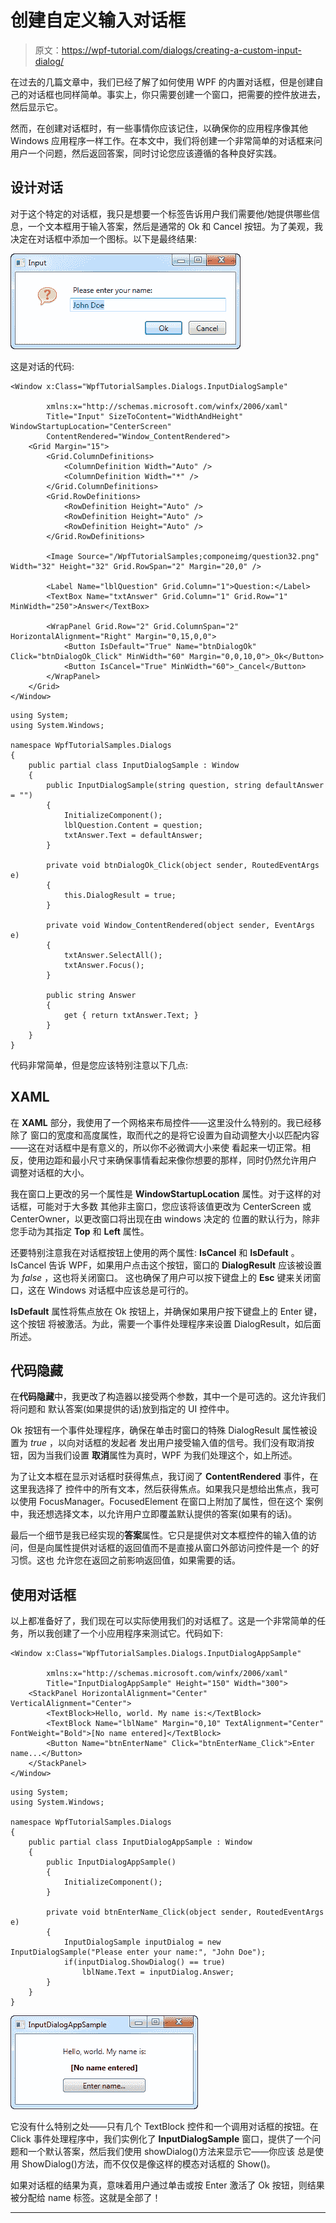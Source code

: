# 创建自定义输入对话框

> 原文：<https://wpf-tutorial.com/dialogs/creating-a-custom-input-dialog/>

在过去的几篇文章中，我们已经了解了如何使用 WPF 的内置对话框，但是创建自己的对话框也同样简单。事实上，你只需要创建一个窗口，把需要的控件放进去，然后显示它。

然而，在创建对话框时，有一些事情你应该记住，以确保你的应用程序像其他 Windows 应用程序一样工作。在本文中，我们将创建一个非常简单的对话框来问用户一个问题，然后返回答案，同时讨论您应该遵循的各种良好实践。

## 设计对话

对于这个特定的对话框，我只是想要一个标签告诉用户我们需要他/她提供哪些信息，一个文本框用于输入答案，然后是通常的 Ok 和 Cancel 按钮。为了美观，我决定在对话框中添加一个图标。以下是最终结果:

![](img/1b4fefd456e4127878eecc26a3ff2340.png "A custom input dialog")

这是对话的代码:

<input type="hidden" name="IL_IN_ARTICLE">

```
<Window x:Class="WpfTutorialSamples.Dialogs.InputDialogSample"

        xmlns:x="http://schemas.microsoft.com/winfx/2006/xaml"
        Title="Input" SizeToContent="WidthAndHeight" WindowStartupLocation="CenterScreen"
        ContentRendered="Window_ContentRendered">
    <Grid Margin="15">
        <Grid.ColumnDefinitions>
            <ColumnDefinition Width="Auto" />
            <ColumnDefinition Width="*" />
        </Grid.ColumnDefinitions>
        <Grid.RowDefinitions>
            <RowDefinition Height="Auto" />
            <RowDefinition Height="Auto" />
            <RowDefinition Height="Auto" />
        </Grid.RowDefinitions>

        <Image Source="/WpfTutorialSamples;componeimg/question32.png" Width="32" Height="32" Grid.RowSpan="2" Margin="20,0" />

        <Label Name="lblQuestion" Grid.Column="1">Question:</Label>
        <TextBox Name="txtAnswer" Grid.Column="1" Grid.Row="1" MinWidth="250">Answer</TextBox>

        <WrapPanel Grid.Row="2" Grid.ColumnSpan="2" HorizontalAlignment="Right" Margin="0,15,0,0">
            <Button IsDefault="True" Name="btnDialogOk" Click="btnDialogOk_Click" MinWidth="60" Margin="0,0,10,0">_Ok</Button>
            <Button IsCancel="True" MinWidth="60">_Cancel</Button>
        </WrapPanel>
    </Grid>
</Window>
```

```
using System;
using System.Windows;

namespace WpfTutorialSamples.Dialogs
{
	public partial class InputDialogSample : Window
	{
		public InputDialogSample(string question, string defaultAnswer = "")
		{
			InitializeComponent();
			lblQuestion.Content = question;
			txtAnswer.Text = defaultAnswer;
		}

		private void btnDialogOk_Click(object sender, RoutedEventArgs e)
		{
			this.DialogResult = true;
		}

		private void Window_ContentRendered(object sender, EventArgs e)
		{
			txtAnswer.SelectAll();
			txtAnswer.Focus();
		}

		public string Answer
		{
			get { return txtAnswer.Text; }
		}
	}
}
```

代码非常简单，但是您应该特别注意以下几点:

## XAML

在 **XAML** 部分，我使用了一个网格来布局控件——这里没什么特别的。我已经移除了 窗口的宽度和高度属性，取而代之的是将它设置为自动调整大小以匹配内容——这在对话框中是有意义的，所以你不必微调大小来使 看起来一切正常。相反，使用边距和最小尺寸来确保事情看起来像你想要的那样，同时仍然允许用户 调整对话框的大小。

我在窗口上更改的另一个属性是 **WindowStartupLocation** 属性。对于这样的对话框，可能对于大多数 其他非主窗口，您应该将该值更改为 CenterScreen 或 CenterOwner，以更改窗口将出现在由 windows 决定的 位置的默认行为，除非您手动为其指定 **Top** 和 **Left** 属性。

还要特别注意我在对话框按钮上使用的两个属性: **IsCancel** 和 **IsDefault** 。IsCancel 告诉 WPF，如果用户点击这个按钮，窗口的 **DialogResult** 应该被设置为 *false* ，这也将关闭窗口。 这也确保了用户可以按下键盘上的 **Esc** 键来关闭窗口，这在 Windows 对话框中应该总是可行的。

**IsDefault** 属性将焦点放在 Ok 按钮上，并确保如果用户按下键盘上的 Enter 键，这个按钮 将被激活。为此，需要一个事件处理程序来设置 DialogResult，如后面所述。

## 代码隐藏

在**代码隐藏**中，我更改了构造器以接受两个参数，其中一个是可选的。这允许我们将问题和 默认答案(如果提供的话)放到指定的 UI 控件中。

Ok 按钮有一个事件处理程序，确保在单击时窗口的特殊 DialogResult 属性被设置为 *true* ，以向对话框的发起者 发出用户接受输入值的信号。我们没有取消按钮，因为当我们设置 **取消**属性为真时，WPF 为我们处理这个，如上所述。

为了让文本框在显示对话框时获得焦点，我订阅了 **ContentRendered** 事件，在这里我选择了 控件中的所有文本，然后获得焦点。如果我只是想给出焦点，我可以使用 FocusManager。FocusedElement 在窗口上附加了属性，但在这个 案例中，我还想选择文本，以允许用户立即覆盖默认提供的答案(如果有的话)。

最后一个细节是我已经实现的**答案**属性。它只是提供对文本框控件的输入值的访问，但是向属性提供对话框的返回值而不是直接从窗口外部访问控件是一个 的好习惯。这也 允许您在返回之前影响返回值，如果需要的话。

## 使用对话框

以上都准备好了，我们现在可以实际使用我们的对话框了。这是一个非常简单的任务，所以我创建了一个小应用程序来测试它。代码如下:

```
<Window x:Class="WpfTutorialSamples.Dialogs.InputDialogAppSample"

        xmlns:x="http://schemas.microsoft.com/winfx/2006/xaml"
        Title="InputDialogAppSample" Height="150" Width="300">
    <StackPanel HorizontalAlignment="Center" VerticalAlignment="Center">
        <TextBlock>Hello, world. My name is:</TextBlock>
        <TextBlock Name="lblName" Margin="0,10" TextAlignment="Center" FontWeight="Bold">[No name entered]</TextBlock>
        <Button Name="btnEnterName" Click="btnEnterName_Click">Enter name...</Button>
    </StackPanel>
</Window>
```

```
using System;
using System.Windows;

namespace WpfTutorialSamples.Dialogs
{
	public partial class InputDialogAppSample : Window
	{
		public InputDialogAppSample()
		{
			InitializeComponent();
		}

		private void btnEnterName_Click(object sender, RoutedEventArgs e)
		{
			InputDialogSample inputDialog = new InputDialogSample("Please enter your name:", "John Doe");
			if(inputDialog.ShowDialog() == true)
				lblName.Text = inputDialog.Answer;
		}
	}
}
```

![](img/1fb6ad01c01e9a733f61e66497a8513f.png "A test application for our custom input dialog")

它没有什么特别之处——只有几个 TextBlock 控件和一个调用对话框的按钮。在 Click 事件处理程序中，我们实例化了 **InputDialogSample** 窗口，提供了一个问题和一个默认答案，然后我们使用 showDialog()方法来显示它——你应该 总是使用 ShowDialog()方法，而不仅仅是像这样的模态对话框的 Show()。

如果对话框的结果为真，意味着用户通过单击或按 Enter 激活了 Ok 按钮，则结果被分配给 name 标签。这就是全部了！

* * *